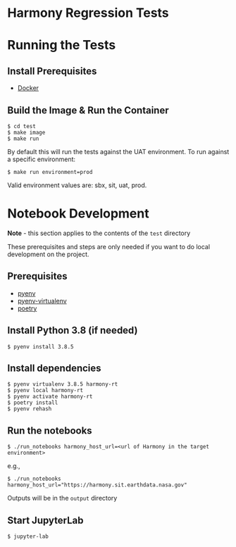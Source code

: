 # Harmony Regression Tests

# Running the Tests

## Install Prerequisites

* [Docker](https://www.docker.com/get-started)

## Build the Image & Run the Container

    $ cd test
    $ make image
    $ make run

By default this will run the tests against the UAT environment. To run
against a specific environment:

    $ make run environment=prod

Valid environment values are: sbx, sit, uat, prod.

# Notebook Development

**Note** - this section applies to the contents of the `test` directory

These prerequisites and steps are only needed if you want to do local
development on the project. 

## Prerequisites

* [pyenv](https://github.com/pyenv/pyenv)
* [pyenv-virtualenv](https://github.com/pyenv/pyenv-virtualenv)
* [poetry](https://python-poetry.org/)

## Install Python 3.8 (if needed)

    $ pyenv install 3.8.5

## Install dependencies

    $ pyenv virtualenv 3.8.5 harmony-rt
    $ pyenv local harmony-rt
    $ pyenv activate harmony-rt
    $ poetry install
    $ pyenv rehash

## Run the notebooks

    $ ./run_notebooks harmony_host_url=<url of Harmony in the target environment>
    
e.g., 
    
    $ ./run_notebooks harmony_host_url="https://harmony.sit.earthdata.nasa.gov"

Outputs will be in the `output` directory

## Start JupyterLab

    $ jupyter-lab
